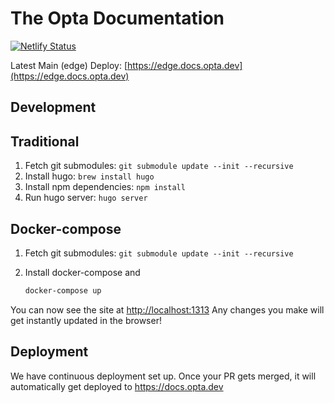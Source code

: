 # The Opta Documentation

[![Netlify Status](https://api.netlify.com/api/v1/badges/35d23cca-0ff2-42cf-ba48-4f5b651c7255/deploy-status)](https://app.netlify.com/sites/opta-docs/deploys)

Latest Main (edge) Deploy: [https://edge.docs.opta.dev](https://edge.docs.opta.dev)

## Development

## Traditional

1. Fetch git submodules: `git submodule update --init --recursive`
1. Install hugo: `brew install hugo`
1. Install npm dependencies: `npm install`
1. Run hugo server: `hugo server`

## Docker-compose

1. Fetch git submodules: `git submodule update --init --recursive`
1. Install docker-compose and

   ```bash
   docker-compose up
   ```

You can now see the site at <http://localhost:1313> Any changes you make will get instantly updated in the browser!

## Deployment

We have continuous deployment set up. Once your PR gets merged, it will automatically get deployed to <https://docs.opta.dev>
